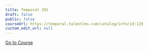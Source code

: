 ```yaml
---
title: Temporal 201
draft: false
public: false
courseUrl: https://temporal.talentlms.com/catalog/info/id:129
custom_edit_url: null
---
```




<a className="button button--primary" href="https://temporal.talentlms.com/catalog/info/id:129">Go to Course</a>

  